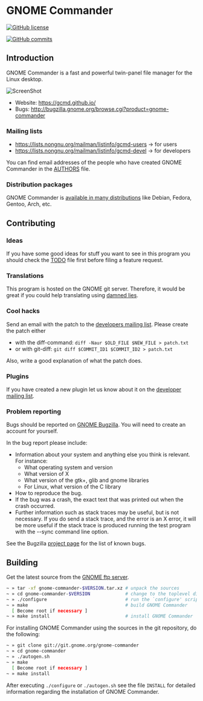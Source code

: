 # GNOME Commander #

[![GitHub license](https://img.shields.io/badge/license-GPLv2-blue.svg)](https://raw.githubusercontent.com/GNOME/gnome-commander/master/COPYING)

[![GitHub commits](https://img.shields.io/github/commits-since/SubtitleEdit/subtitleedit/1.4.7.svg)](https://git.gnome.org/browse/gnome-commander/atom/?h=master)

## Introduction ##

GNOME Commander is a fast and powerful twin-panel file manager for the Linux desktop.

![ScreenShot](https://gcmd.github.io/ss/MainWin-Classic.png)

* Website: https://gcmd.github.io/
* Bugs: http://bugzilla.gnome.org/browse.cgi?product=gnome-commander

### Mailing lists ###

* https://lists.nongnu.org/mailman/listinfo/gcmd-users → for users
* https://lists.nongnu.org/mailman/listinfo/gcmd-devel → for developers

You can find email addresses of the people who have created GNOME Commander
in the [AUTHORS](AUTHORS) file.

### Distribution packages ###

GNOME Commander is 
[available in many distributions](https://gcmd.github.io/download.html#external)
like Debian, Fedora, Gentoo, Arch, etc.

## Contributing ##


### Ideas ###

If you have some good ideas for stuff you want to see in this program you
should check the [TODO](TODO) file first before filing a feature request.


### Translations ###

This program is hosted on the GNOME git server. Therefore, it would be 
great if you could help translating using [damned lies](https://l10n.gnome.org/).


### Cool hacks ###

Send an email with the patch to the [developers mailing list](https://lists.nongnu.org/mailman/listinfo/gcmd-devel).
Please create the patch either
* with the diff-command: ``diff -Naur $OLD_FILE $NEW_FILE > patch.txt``
* or with git-diff: ``git diff $COMMIT_ID1 $COMMIT_ID2 > patch.txt``

Also, write a good explanation of what the patch does.


### Plugins ###

If you have created a new plugin let us know about it on the [developer mailing list](https://lists.nongnu.org/mailman/listinfo/gcmd-devel).


### Problem reporting ###

Bugs should be reported on [GNOME Bugzilla](http://bugzilla.gnome.org/browse.cgi?product=gnome-commander).
You will need to create an account for yourself.

In the bug report please include:

* Information about your system and anything else you think is relevant.
For instance:
  * What operating system and version
  * What version of X
  * What version of the gtk+, glib and gnome libraries
  * For Linux, what version of the C library
* How to reproduce the bug.
* If the bug was a crash, the exact text that was printed out when the
  crash occurred.
* Further information such as stack traces may be useful, but is not
  necessary. If you do send a stack trace, and the error is an X error,
  it will be more useful if the stack trace is produced running the test
  program with the --sync command line option.

See the Bugzilla [project page](http://bugzilla.gnome.org/browse.cgi?product=gnome-commander) for the list of known bugs.


## Building ##

Get the latest source from the [GNOME ftp server](https://download.gnome.org/sources/gnome-commander/).

```bash
~ » tar -xf gnome-commander-$VERSION.tar.xz # unpack the sources
~ » cd gnome-commander-$VERSION             # change to the toplevel directory
~ » ./configure                             # run the `configure' script
~ » make                                    # build GNOME Commander
  [ Become root if necessary ]
~ » make install                            # install GNOME Commander
```

For installing GNOME Commander using the sources in the git repository, do the following:

```bash
~ » git clone git://git.gnome.org/gnome-commander
~ » cd gnome-commander
~ » ./autogen.sh
~ » make
  [ Become root if necessary ]
~ » make install
```

After executing ``./configure`` or ``./autogen.sh`` see the file ``INSTALL``
for detailed information regarding the installation of GNOME Commander.
